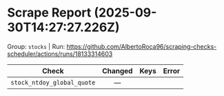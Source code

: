 # Scrape Report (2025-09-30T14:27:27.226Z)

Group: `stocks`  |  Run: https://github.com/AlbertoRoca96/scraping-checks-scheduler/actions/runs/18133314603

| Check | Changed | Keys | Error |
|---|:---:|:--|:--|
| `stock_ntdoy_global_quote` | — |  |  |
